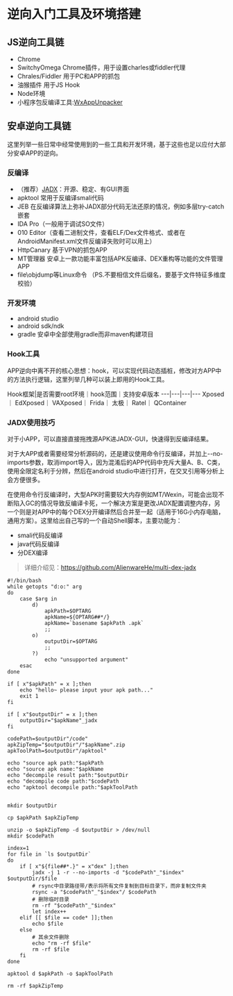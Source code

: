 # 逆向入门工具及环境搭建

## JS逆向工具链
- Chrome
- SwitchyOmega Chrome插件，用于设置charles或fiddler代理
- Chrales/Fiddler 用于PC和APP的抓包
- 油猴插件 用于JS Hook
- Node环境
- 小程序包反编译工具:[WxAppUnpacker](https://github.com/xuedingmiaojun/wxappUnpacker)

## 安卓逆向工具链
这里列举一些日常中经常使用到的一些工具和开发环境，基于这些也足以应付大部分安卓APP的逆向。
### 反编译
- （推荐）[JADX](https://github.com/skylot/jadx)：开源、稳定、有GUI界面
- apktool 常用于反编译smali代码
- JEB 在反编译算法上弥补JADX部分代码无法还原的情况，例如多层try-catch嵌套
- IDA Pro（一般用于调试SO文件）
- 010 Editor（查看二进制文件，查看ELF/Dex文件格式、或者在AndroidManifest.xml文件反编译失败时可以用上）
- HttpCanary 基于VPN的抓包APP
- MT管理器 安卓上一款功能丰富包括APK反编译、DEX重构等功能的文件管理APP
- file\objdump等Linux命令 （PS.不要相信文件后缀名，要基于文件特征多维度校验）

### 开发环境
- android studio
- android sdk/ndk
- gradle 安卓中全部使用gradle而非maven构建项目

### Hook工具
APP逆向中离不开的核心思想：hook，可以实现代码动态插桩，修改对方APP中的方法执行逻辑，这里列举几种可以装上即用的Hook工具。

Hook框架|是否需要root环境｜hook范围｜支持安卓版本
---|---|---|---
Xposed｜
EdXposed｜
VAXposed｜
Frida｜
太极｜
Ratel｜
QContainer

### JADX使用技巧
对于小APP，可以直接直接拖拽源APK进JADX-GUI，快速得到反编译结果。

对于大APP或者需要经常分析源码的，还是建议使用命令行反编译，并加上--no-imports参数，取消import导入，因为混淆后的APP代码中充斥大量A、B、C类，使用全限定名利于分辨，然后在android studio中进行打开，在交叉引用等分析上会方便很多。

在使用命令行反编译时，大型APK时需要较大内存例如MT/Wexin，可能会出现不断陷入GC的情况导致反编译卡死，一个解决方案是更改JADX配置调整内存，另一个则是对APP中的每个DEX分开编译然后合并至一起（适用于16G小内存电脑，通用方案）。这里给出自己写的一个自动Shell脚本，主要功能为：
- smali代码反编译
- java代码反编译
- 分DEX编译

> 详细介绍见：https://github.com/AlienwareHe/multi-dex-jadx

```
#!/bin/bash
while getopts "d:o:" arg
do
	case $arg in
		d)
			apkPath=$OPTARG
			apkName=${OPTARG##*/}
			apkName=`basename $apkPath .apk`
			;;
		o)
			outputDir=$OPTARG
			;;
		?)
			echo "unsupported argument"
	esac
done

if [ x"$apkPath" = x ];then
	echo "hello~ please input your apk path..."
	exit 1
fi

if [ x"$outputDir" = x ];then
	outputDir="$apkName"_jadx 
fi

codePath=$outputDir"/code"
apkZipTemp="$outputDir"/"$apkName".zip
apkToolPath=$outputDir"/apktool"

echo "source apk path:"$apkPath
echo "source apk name:"$apkName
echo "decompile result path:"$outputDir
echo "decompile code path:"$codePath
echo "apktool decompile path:"$apkToolPath


mkdir $outputDir

cp $apkPath $apkZipTemp

unzip -o $apkZipTemp -d $outputDir > /dev/null
mkdir $codePath

index=1
for file in `ls $outputDir`
do
	if [ x"${file##*.}" = x"dex" ];then
		jadx -j 1 -r --no-imports -d "$codePath"_"$index" $outputDir/$file
		# rsync中目录路径带/表示将所有文件复制到目标目录下，而非复制文件夹 
		rsync -a "$codePath"_"$index"/ $codePath
		# 删除临时目录
		rm -rf "$codePath"_"$index"
		let index++
	elif [[ $file == code* ]];then
		echo $file
	else
		# 其余文件删除
		echo "rm -rf $file"
		rm -rf $file
	fi
done

apktool d $apkPath -o $apkToolPath

rm -rf $apkZipTemp
```

